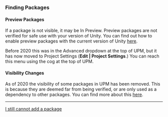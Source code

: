 ### Finding Packages
#### Preview Packages
If a package is not visible, it may be In Preview. Preview packages are not verified for safe use with your version of Unity. You can find out how to enable preview packages with the current version of Unity [here](https://docs.unity3d.com/Manual/pack-preview.html).  

Before 2020 this was in the Advanced dropdown at the top of UPM, but it has now moved to Project Settings (**Edit | Project Settings**.) You can reach this menu using the cog at the top of UPM.  

#### Visibility Changes
As of 2020 the visibility of some packages in UPM has been removed. This is because they are deemed far from being verified, or are only used as a dependency to other packages. You can find more about this [here](https://forum.unity.com/threads/visibility-changes-for-preview-packages-in-2020-1.910880/).

---  

[I still cannot add a package](Manually%20Adding%20Packages.md)